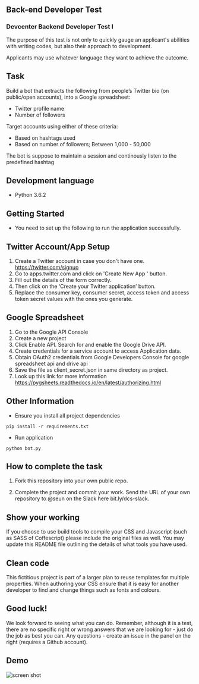 ## Back-end Developer Test

### Devcenter Backend Developer Test I

The purpose of this test is not only to quickly gauge an applicant's abilities with writing codes, but also their approach to development.

Applicants may use whatever language they want to achieve the outcome.

## Task

Build a bot that extracts the following from people’s Twitter bio (on public/open accounts), into a Google spreadsheet:

* Twitter profile name
* Number of followers

Target accounts using either of these criteria:
* Based on hashtags used
* Based on number of followers; Between 1,000 - 50,000

The bot is suppose to maintain a session and continously listen to the predefined hashtag

## Development language
* Python 3.6.2

## Getting Started
* You need to set up the following to run the application successfully.

## Twitter Account/App Setup
1. Create a Twitter account in case you don't have one. https://twitter.com/signup
2. Go to apps.twitter.com and click on 'Create New App ' button.
3. Fill out the details of the form correctly.
4. Then click on the ‘Create your Twitter application’ button.
5. Replace the consumer key, consumer secret, access token and access token secret values with the ones you generate.

## Google Spreadsheet
1. Go to the Google API Console
2. Create a new project
3. Click Enable API. Search for and enable the Google Drive API.
4. Create credentials for a service account to access Application data.
5. Obtain OAuth2 credentials from Google Developers Console for google spreadsheet api and drive api
6. Save the file as client_secret.json in same directory as project.
5. Look up this link for more information https://pygsheets.readthedocs.io/en/latest/authorizing.html

## Other Information
* Ensure you install all project dependencies
```
pip install -r requirements.txt
```
* Run application
```
python bot.py
```

## How to complete the task

1. Fork this repository into your own public repo.

2. Complete the project and commit your work. Send the URL of your own repository to @seun on the Slack here bit.ly/dcs-slack.

## Show your working

If you choose to use build tools to compile your CSS and Javascript (such as SASS of Coffescript) please include the original files as well. You may update this README file outlining the details of what tools you have used.

## Clean code

This fictitious project is part of a larger plan to reuse templates for multiple properties. When authoring your CSS ensure that it is easy for another developer to find and change things such as fonts and colours.


## Good luck!

We look forward to seeing what you can do. Remember, although it is a test, there are no specific right or wrong answers that we are looking for - just do the job as best you can. Any questions - create an issue in the panel on the right (requires a Github account).


## Demo
![screen shot](https://user-images.githubusercontent.com/8668661/33088863-330b4250-ceef-11e7-9e9c-b4fd9ca299d8.gif)
